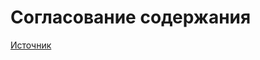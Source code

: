 # Согласование содержания
[Источник](https://developer.mozilla.org/en-US/docs/Web/HTTP/Content_negotiation)
